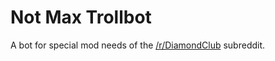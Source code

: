 # Not Max Trollbot

A bot for special mod needs of the [/r/DiamondClub](https://reddit.com/r/diamondclub) subreddit.